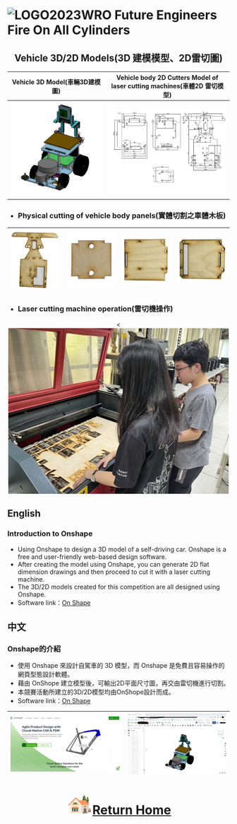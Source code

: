 ![LOGO](../other/img/logo.png)2023WRO Future Engineers Fire On All Cylinders  
====
## <div align="center">Vehicle 3D/2D Models(3D 建模模型、2D雷切圖)</div>

| Vehicle 3D Model(車輛3D建模圖)|Vehicle body 2D Cutters Model of laser cutting machines(車體2D 雷切模型)|
|:---:|:---:|
|<img src="./img/Vehicle_cad.png" width="400" alt="Vehicle_cad"> |<div align="center"> <img src="./img/2D_Cutters.png" width="500" alt="2D_Cutters">|

- ### Physical cutting of vehicle body panels(實體切割之車體木板) 

| <img src="./img/car_down.png" width="500" alt="car_board"> | <img src="./img/1.jpg" width="500" alt="car_board"> | <img src="./img/car_board.png" width="500" alt="car_board"> | <img src="./img/car_board2.png" width="500" alt="car_board"> |   
| :----: | :----: |:----: |:----: | 

- ###  Laser cutting machine operation(雷切機操作) 
<div align="center"><<img src="./img/hu.jpg" width="500"></div>

## English
### Introduction to Onshape
- Using  Onshape to design a 3D model of a self-driving car. Onshape is a free and user-friendly web-based design software.
- After creating the model using Onshape, you can generate 2D flat dimension drawings and then proceed to cut it with a laser cutting machine.
- The 3D/2D models created for this competition are all designed using Onshape.  
- Software link：[On Shape](https://www.onshape.com/en/) 
## 中文
### Onshape的介紹
- 使用 Onshape 來設計自駕車的 3D 模型，而 Onshape 是免費且容易操作的網頁型態設計軟體。
- 藉由 OnShope 建立模型後，可輸出2D平面尺寸圖，再交由雷切機進行切割。
- 本競賽活動所建立的3D/2D模型均由OnShope設計而成。
- Software link：[On Shape](https://www.onshape.com/en/)
  
|<img src="./img/onshape.png" width="500" alt="Onshape">| <img src="./img/onshpe_3d.png" width="450" alt="Vehicle_cad">|
|:---:|:---:|

# <div align="center">![HOME](../../other/img/Home.png)[Return Home](../../)</div>  
